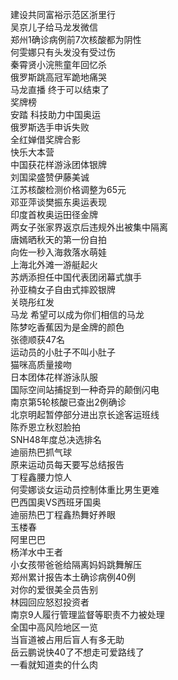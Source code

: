 建设共同富裕示范区浙里行  
吴京儿子给马龙发微信  
郑州1确诊病例前7次核酸都为阴性  
何雯娜只有头发没有受过伤  
秦霄贤小浣熊童年回忆杀  
俄罗斯跳高冠军跪地痛哭  
马龙直播 终于可以结束了  
奖牌榜  
安踏 科技助力中国奥运  
俄罗斯选手申诉失败  
全红婵借奖牌合影  
快乐大本营  
中国获花样游泳团体银牌  
刘国梁盛赞伊藤美诚  
江苏核酸检测价格调整为65元  
邓亚萍谈樊振东奥运表现  
印度首枚奥运田径金牌  
两女子张家界返京后违规外出被集中隔离  
唐嫣晒秋天的第一份自拍  
向佐一秒入海救落水萌娃  
上海北外滩一游艇起火  
苏炳添担任中国代表团闭幕式旗手  
孙亚楠女子自由式摔跤银牌  
关晓彤红发  
马龙 希望可以成为你们相信的马龙  
陈梦吃香蕉因为是金牌的颜色  
张德顺获47名  
运动员的小肚子不叫小肚子  
猫咪高质量接吻  
日本团体花样游泳队服  
国际空间站捕捉到一种奇异的颠倒闪电  
南京第5轮核酸已查出2例确诊  
北京明起暂停部分进出京长途客运班线  
陈乔恩立秋怼脸拍  
SNH48年度总决选排名  
迪丽热巴抓气球  
原来运动员每天要写总结报告  
丁程鑫腰力惊人  
何雯娜谈女运动员控制体重比男生更难  
巴西国奥VS西班牙国奥  
迪丽热巴丁程鑫热舞好养眼  
玉楼春  
阿里巴巴  
杨洋水中王者  
小女孩带爸爸给隔离妈妈跳舞解压  
郑州累计报告本土确诊病例40例  
对你的爱很美全员告别  
林园回应怒怼投资者  
南京9人履行管理监督等职责不力被处理  
全国中高风险地区一览  
当盲道被占用后盲人有多无助  
岳云鹏说快40了不想走可爱路线了  
一看就知道卖的什么肉  
